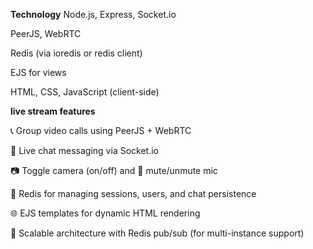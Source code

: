 **Technology**
Node.js, Express, Socket.io

PeerJS, WebRTC

Redis (via ioredis or redis client)

EJS for views

HTML, CSS, JavaScript (client-side)

**live stream features**

📞 Group video calls using PeerJS + WebRTC

💬 Live chat messaging via Socket.io

📷 Toggle camera (on/off) and 🎤 mute/unmute mic

🧠 Redis for managing sessions, users, and chat persistence

🌐 EJS templates for dynamic HTML rendering

📡 Scalable architecture with Redis pub/sub (for multi-instance support)

